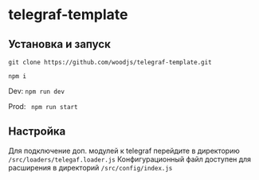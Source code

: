 # telegraf-template

## Установка и запуск
``` git clone https://github.com/woodjs/telegraf-template.git ```

``` npm i ```

Dev:
``` npm run dev ```

Prod:
``` npm run start```

## Настройка
Для подключение доп. модулей к telegraf перейдите в директорию ``` /src/loaders/telegaf.loader.js ``` 
Конфигурационный файл доступен для расширения в директорий ``` /src/config/index.js ```
